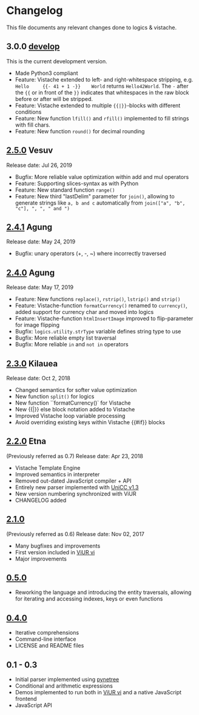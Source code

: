 # Changelog

This file documents any relevant changes done to logics & vistache.

## 3.0.0 [develop]

This is the current development version.

- Made Python3 compliant
- Feature: Vistache extended to left- and right-whitespace stripping, e.g. `Hello     {{- 41 + 1 -}}    World` returns `Hello42World`. The `-` after the `{{` or in front of the `}}` indicates that whitespaces in the raw block before or after will be stripped.
- Feature: Vistache extended to multiple `{{|}}`-blocks with different conditions
- Feature: New function `lfill()` and `rfill()` implemented to fill strings with fill chars.
- Feature: New function `round()` for decimal rounding

## [2.5.0] Vesuv

Release date: Jul 26, 2019

- Bugfix: More reliable value optimization within add and mul operators
- Feature: Supporting slices-syntax as with Python
- Feature: New standard function `range()`
- Feature: New third "lastDelim" parameter for `join()`, allowing to generate strings like `a, b and c` automatically from `join(["a", "b", "c"], ", ", " and ")` 

## [2.4.1] Agung

Release date: May 24, 2019

- Bugfix: unary operators (+, -, ~) where incorrectly traversed

## [2.4.0] Agung

Release date: May 17, 2019

- Feature: New functions `replace()`, `rstrip()`, `lstrip()` and `strip()`
- Feature: Vistache-function `formatCurrency()` renamed to `currency()`, added support for currency char and moved into logics
- Feature: Vistache-function `htmlInsertImage` improved to flip-parameter for image flipping
- Bugfix: `logics.utility.strType` variable defines string type to use 
- Bugfix: More reliable empty list traversal
- Bugfix: More reliable `in` and `not in` operators

## [2.3.0] Kilauea

Release date: Oct 2, 2018

- Changed semantics for softer value optimization
- New function ``split()`` for logics
- New function ``formatCurrency()` for Vistache
- New {{|}} else block notation added to Vistache
- Improved Vistache loop variable processing
- Avoid overriding existing keys within Vistache {{#if}} blocks

## [2.2.0] Etna

(Previously referred as 0.7)
Release date: Apr 23, 2018

- Vistache Template Engine
- Improved semantics in interpreter
- Removed out-dated JavaScript compiler + API
- Entirely new parser implemented with [UniCC v1.3](https://github.com/phorward/unicc)
- New version numbering synchronized with ViUR
- CHANGELOG added

## [2.1.0]

(Previously referred as 0.6)
Release date: Nov 02, 2017

- Many bugfixes and improvements
- First version included in [ViUR vi](https://github.com/viur-framework/vi)
- Major improvements

## [0.5.0]

- Reworking the language and introducing the entity traversals, allowing
  for iterating and accessing indexes, keys or even functions

## [0.4.0]

- Iterative comprehensions
- Command-line interface
- LICENSE and README files

## 0.1 - 0.3

- Initial parser implemented using [pynetree](https://github.com/phorward/pynetree)
- Conditional and arithmetic expressions
- Demos implemented to run both in [ViUR vi](https://github.com/viur-framework/vi) and a native JavaScript frontend
- JavaScript API


[develop]: https://github.com/viur-framework/logics/compare/v2.5.0...develop
[2.5.0]: https://github.com/viur-framework/logics/compare/v2.4.1...v2.5.0
[2.4.1]: https://github.com/viur-framework/logics/compare/v2.4.0...v2.4.1
[2.4.0]: https://github.com/viur-framework/logics/compare/v2.3.0...v2.4.0
[2.3.0]: https://github.com/viur-framework/logics/compare/v2.2.0...v2.3.0
[2.2.0]: https://github.com/viur-framework/logics/compare/v2.1...v2.2.0
[2.1.0]: https://github.com/viur-framework/logics/compare/v0.5...v2.1
[0.5.0]: https://github.com/viur-framework/logics/compare/v0.4...v0.5
[0.4.0]: https://github.com/viur-framework/logics/compare/v0.3...v0.4
